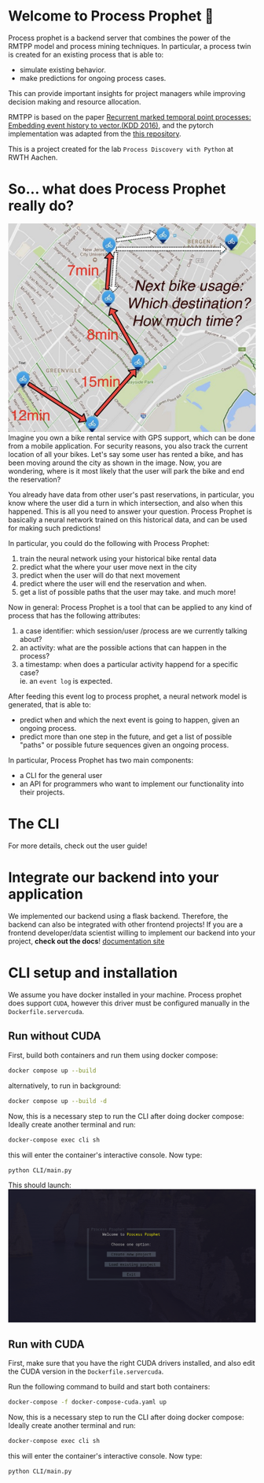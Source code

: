 # Welcome to Process Prophet :crystal_ball: 
Process prophet is a backend server that combines the power of the RMTPP model and process mining techniques. 
In particular, a process twin is created for an existing process that is able to: 
- simulate existing behavior.
- make predictions for ongoing process cases. 

This can provide important insights for project managers while improving decision making and resource allocation.

RMTPP is based on the paper [Recurrent marked temporal point processes: Embedding event history to vector.(KDD 2016)](https://www.kdd.org/kdd2016/papers/files/rpp1081-duA.pdf), and the pytorch implementation was adapted from the [this repository](https://github.com/woshiyyya/ERPP-RMTPP.git).

This is a project created for the lab `Process Discovery with Python` at RWTH Aachen. 

# So... what does Process Prophet really do? 
![bike](bike.png)
Imagine you own a bike rental service with GPS support, which can be done from a mobile application. For security reasons, you also track the current location of all your bikes. Let's say some user has rented a bike, and has been moving around the city as shown in the image. Now, you are wondering, where is it most likely that the user will park the bike and end the reservation? 

You already have data from other user's past reservations, in particular, you know where the user did a turn in which intersection, and also 
when this happened. This is all you need to answer your question. Process Prophet is basically a neural network trained on this historical data, and can be used for making such predictions!

In particular, you could do the following with Process Prophet: 
1. train the neural network using your historical bike rental data
2. predict what the where your user move next in the city
3. predict when the user will do that next movement
4. predict where the user will end the reservation and when. 
5. get a list of possible paths that the user may take. 
and much more!

Now in general: Process Prophet is a tool that can be applied to any kind of process that has the following attributes: 
1. a case identifier: which session/user /process are we currently talking about?
2. an activity: what are the possible actions that can happen in the process?
3. a timestamp: when does a particular activity happend for a specific case?  
ie. an `event log` is expected.

After feeding this event log to process prophet, a neural network model is generated, that is able to: 
- predict when and which the next event is going to happen, given an ongoing process.
- predict more than one step in the future, and get a list of possible "paths" or possible future sequences given an ongoing process. 

In particular, Process Prophet has two main components: 
- a CLI for the general user
- an API for programmers who want to implement our functionality into their projects. 

# The CLI
For more details, check out the user guide!

# Integrate our backend into your application
We implemented our backend using a flask backend. Therefore, the backend can also be integrated with 
other frontend projects! If you are a frontend developer/data scientist willing to implement our backend
into your project, **check out the docs**!
[documentation site](https://benjaminoyarzun17.github.io/ProcessProphet/)


# CLI setup and installation
We assume you have docker installed in your machine. Process prophet does support `CUDA`, however this driver must
be configured manually in the `Dockerfile.servercuda`.

## Run without CUDA
First, build both containers and run them using docker compose:
```sh
docker compose up --build
```
alternatively, to run in background: 
```sh
docker compose up --build -d
```
Now, this is a necessary step to run the CLI after doing docker compose: Ideally create another terminal and run: 
```sh
docker-compose exec cli sh
```
this will enter the container's interactive console. Now type:
```sh
python CLI/main.py
```
This should launch:
![Welcome Screen](welcome_screen.png)

## Run with CUDA
First, make sure that you have the right CUDA drivers installed, and also edit the CUDA version in the `Dockerfile.servercuda`. 

Run the following command to build and start both containers:
```sh
docker-compose -f docker-compose-cuda.yaml up
```

Now, this is a necessary step to run the CLI after doing docker compose: Ideally create another terminal and run: 
```sh
docker-compose exec cli sh
```
this will enter the container's interactive console. Now type:
```sh
python CLI/main.py
```